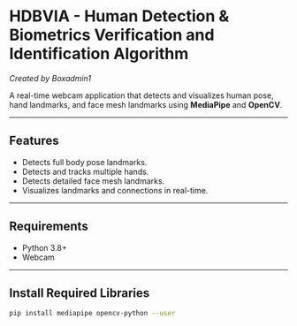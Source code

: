 # HDBVIA - Human Detection & Biometrics Verification and Identification Algorithm  
*Created by Boxadmin1*

A real-time webcam application that detects and visualizes human pose, hand landmarks, and face mesh landmarks using **MediaPipe** and **OpenCV**.

---

## Features
- Detects full body pose landmarks.
- Detects and tracks multiple hands.
- Detects detailed face mesh landmarks.
- Visualizes landmarks and connections in real-time.

---

## Requirements
- Python 3.8+
- Webcam

---

## Install Required Libraries
```bash
pip install mediapipe opencv-python --user

